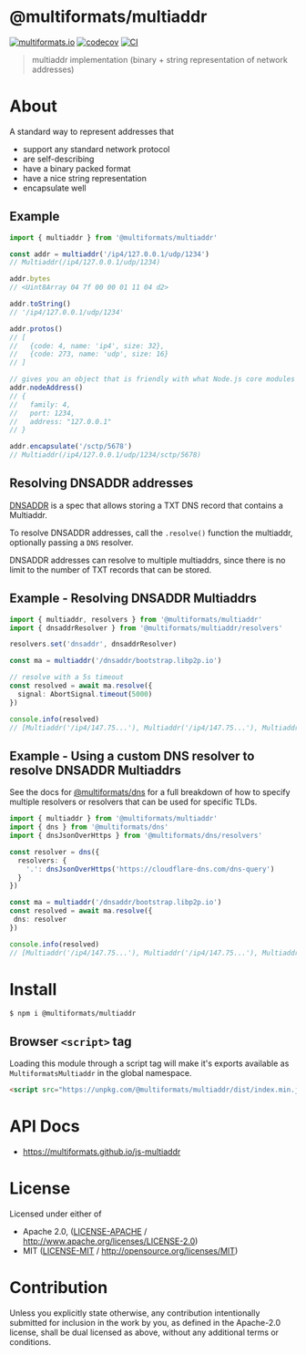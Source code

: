 # @multiformats/multiaddr

[![multiformats.io](https://img.shields.io/badge/project-IPFS-blue.svg?style=flat-square)](http://multiformats.io)
[![codecov](https://img.shields.io/codecov/c/github/multiformats/js-multiaddr.svg?style=flat-square)](https://codecov.io/gh/multiformats/js-multiaddr)
[![CI](https://img.shields.io/github/actions/workflow/status/multiformats/js-multiaddr/js-test-and-release.yml?branch=main\&style=flat-square)](https://github.com/multiformats/js-multiaddr/actions/workflows/js-test-and-release.yml?query=branch%3Amain)

> multiaddr implementation (binary + string representation of network addresses)

# About

<!--

!IMPORTANT!

Everything in this README between "# About" and "# Install" is automatically
generated and will be overwritten the next time the doc generator is run.

To make changes to this section, please update the @packageDocumentation section
of src/index.js or src/index.ts

To experiment with formatting, please run "npm run docs" from the root of this
repo and examine the changes made.

-->

A standard way to represent addresses that

- support any standard network protocol
- are self-describing
- have a binary packed format
- have a nice string representation
- encapsulate well

## Example

```TypeScript
import { multiaddr } from '@multiformats/multiaddr'

const addr = multiaddr('/ip4/127.0.0.1/udp/1234')
// Multiaddr(/ip4/127.0.0.1/udp/1234)

addr.bytes
// <Uint8Array 04 7f 00 00 01 11 04 d2>

addr.toString()
// '/ip4/127.0.0.1/udp/1234'

addr.protos()
// [
//   {code: 4, name: 'ip4', size: 32},
//   {code: 273, name: 'udp', size: 16}
// ]

// gives you an object that is friendly with what Node.js core modules expect for addresses
addr.nodeAddress()
// {
//   family: 4,
//   port: 1234,
//   address: "127.0.0.1"
// }

addr.encapsulate('/sctp/5678')
// Multiaddr(/ip4/127.0.0.1/udp/1234/sctp/5678)
```

## Resolving DNSADDR addresses

[DNSADDR](https://github.com/multiformats/multiaddr/blob/master/protocols/DNSADDR.md) is a spec that allows storing a TXT DNS record that contains a Multiaddr.

To resolve DNSADDR addresses, call the `.resolve()` function the multiaddr, optionally passing a `DNS` resolver.

DNSADDR addresses can resolve to multiple multiaddrs, since there is no limit to the number of TXT records that can be stored.

## Example - Resolving DNSADDR Multiaddrs

```TypeScript
import { multiaddr, resolvers } from '@multiformats/multiaddr'
import { dnsaddrResolver } from '@multiformats/multiaddr/resolvers'

resolvers.set('dnsaddr', dnsaddrResolver)

const ma = multiaddr('/dnsaddr/bootstrap.libp2p.io')

// resolve with a 5s timeout
const resolved = await ma.resolve({
  signal: AbortSignal.timeout(5000)
})

console.info(resolved)
// [Multiaddr('/ip4/147.75...'), Multiaddr('/ip4/147.75...'), Multiaddr('/ip4/147.75...')...]
```

## Example - Using a custom DNS resolver to resolve DNSADDR Multiaddrs

See the docs for [@multiformats/dns](https://www.npmjs.com/package/@multiformats/dns) for a full breakdown of how to specify multiple resolvers or resolvers that can be used for specific TLDs.

```TypeScript
import { multiaddr } from '@multiformats/multiaddr'
import { dns } from '@multiformats/dns'
import { dnsJsonOverHttps } from '@multiformats/dns/resolvers'

const resolver = dns({
  resolvers: {
    '.': dnsJsonOverHttps('https://cloudflare-dns.com/dns-query')
  }
})

const ma = multiaddr('/dnsaddr/bootstrap.libp2p.io')
const resolved = await ma.resolve({
 dns: resolver
})

console.info(resolved)
// [Multiaddr('/ip4/147.75...'), Multiaddr('/ip4/147.75...'), Multiaddr('/ip4/147.75...')...]
```

# Install

```console
$ npm i @multiformats/multiaddr
```

## Browser `<script>` tag

Loading this module through a script tag will make it's exports available as `MultiformatsMultiaddr` in the global namespace.

```html
<script src="https://unpkg.com/@multiformats/multiaddr/dist/index.min.js"></script>
```

# API Docs

- <https://multiformats.github.io/js-multiaddr>

# License

Licensed under either of

- Apache 2.0, ([LICENSE-APACHE](LICENSE-APACHE) / <http://www.apache.org/licenses/LICENSE-2.0>)
- MIT ([LICENSE-MIT](LICENSE-MIT) / <http://opensource.org/licenses/MIT>)

# Contribution

Unless you explicitly state otherwise, any contribution intentionally submitted for inclusion in the work by you, as defined in the Apache-2.0 license, shall be dual licensed as above, without any additional terms or conditions.
